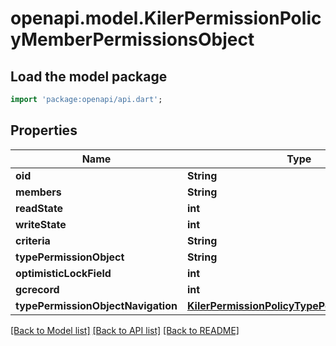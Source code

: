 # openapi.model.KilerPermissionPolicyMemberPermissionsObject

## Load the model package
```dart
import 'package:openapi/api.dart';
```

## Properties
Name | Type | Description | Notes
------------ | ------------- | ------------- | -------------
**oid** | **String** |  | [optional] 
**members** | **String** |  | [optional] 
**readState** | **int** |  | [optional] 
**writeState** | **int** |  | [optional] 
**criteria** | **String** |  | [optional] 
**typePermissionObject** | **String** |  | [optional] 
**optimisticLockField** | **int** |  | [optional] 
**gcrecord** | **int** |  | [optional] 
**typePermissionObjectNavigation** | [**KilerPermissionPolicyTypePermissionsObject**](KilerPermissionPolicyTypePermissionsObject.md) |  | [optional] 

[[Back to Model list]](../README.md#documentation-for-models) [[Back to API list]](../README.md#documentation-for-api-endpoints) [[Back to README]](../README.md)


